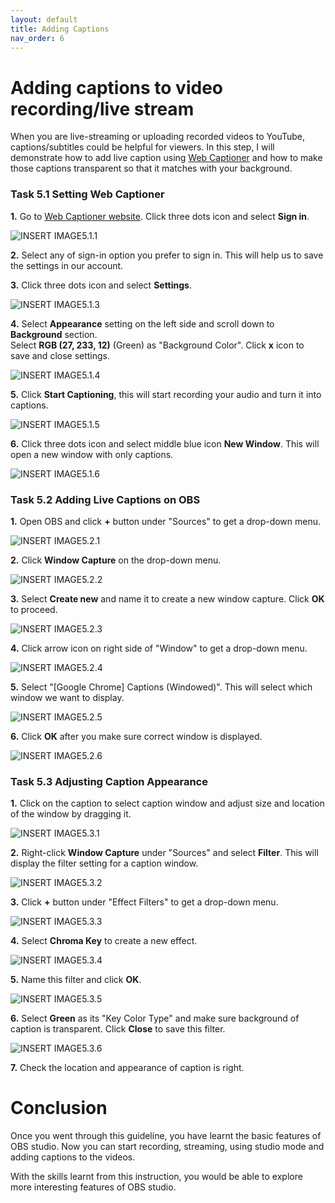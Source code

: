 ```yaml
---
layout: default
title: Adding Captions 
nav_order: 6
---
```


# Adding captions to video recording/live stream #

When you are live-streaming or uploading recorded videos to YouTube, captions/subtitles could be helpful for viewers. In this step, I will demonstrate how to add live caption using [Web Captioner](https://webcaptioner.com/captioner) and how to make those captions transparent so that it matches with your background. 

### Task 5.1 Setting Web Captioner ##

**1.** Go to [Web Captioner website](https://webcaptioner.com/captioner). Click three dots icon and select **Sign in**. 

![_INSERT IMAGE5.1.1_](https://github.com/kailinwei/using-OBS/blob/gh-pages/assets/images/task5.1.1.png?raw=true "OBS Studio Website") 

**2.** Select any of sign-in option you prefer to sign in. This will help us to save the settings in our account. 

**3.** Click three dots icon and select **Settings**. 

![_INSERT IMAGE5.1.3_](https://github.com/kailinwei/using-OBS/blob/gh-pages/assets/images/task5.1.3.png?raw=true "OBS Studio Website") 

**4.** Select **Appearance** setting on the left side and scroll down to **Background** section. 
\
Select **RGB (27, 233, 12)** (Green) as "Background Color". Click **x** icon to save and close settings.

![_INSERT IMAGE5.1.4_](https://github.com/kailinwei/using-OBS/blob/gh-pages/assets/images/task5.1.4.png?raw=true "OBS Studio Website") 

**5.** Click **Start Captioning**, this will start recording your audio and turn it into captions. 

![_INSERT IMAGE5.1.5_](https://github.com/kailinwei/using-OBS/blob/gh-pages/assets/images/task5.1.5.png?raw=true "OBS Studio Website") 

**6.** Click three dots icon and select middle blue icon **New Window**. This will open a new window with only captions. 

![_INSERT IMAGE5.1.6_](https://github.com/kailinwei/using-OBS/blob/gh-pages/assets/images/task5.1.6.png?raw=true "OBS Studio Website") 

### Task 5.2 Adding Live Captions on OBS ###

**1.** Open OBS and click **+** button under "Sources" to get a drop-down menu. 

![_INSERT IMAGE5.2.1_](https://github.com/kailinwei/using-OBS/blob/gh-pages/assets/images/task5.2.1.png?raw=true "OBS Studio Website") 

**2.** Click **Window Capture** on the drop-down menu. 

![_INSERT IMAGE5.2.2_](https://github.com/kailinwei/using-OBS/blob/gh-pages/assets/images/task5.2.2.png?raw=true "OBS Studio Website")

**3.** Select **Create new** and name it to create a new window capture. Click **OK** to proceed. 

![_INSERT IMAGE5.2.3_](https://github.com/kailinwei/using-OBS/blob/gh-pages/assets/images/task5.2.3.png?raw=true "OBS Studio Website")

**4.** Click arrow icon on right side of "Window" to get a drop-down menu.

![_INSERT IMAGE5.2.4_](https://github.com/kailinwei/using-OBS/blob/gh-pages/assets/images/task5.2.4.png?raw=true "OBS Studio Website")

**5.** Select "[Google Chrome] Captions (Windowed)". This will select which window we want to display. 

![_INSERT IMAGE5.2.5_](https://github.com/kailinwei/using-OBS/blob/gh-pages/assets/images/task5.2.5.png?raw=true "OBS Studio Website")

**6.** Click **OK** after you make sure correct window is displayed. 

![_INSERT IMAGE5.2.6_](https://github.com/kailinwei/using-OBS/blob/gh-pages/assets/images/task5.2.6.png?raw=true "OBS Studio Website")

### Task 5.3 Adjusting Caption Appearance ###

**1.** Click on the caption to select caption window and adjust size and location of the window by dragging it. 

![_INSERT IMAGE5.3.1_](https://github.com/kailinwei/using-OBS/blob/gh-pages/assets/images/task5.3.1.png?raw=true "OBS Studio Website")

**2.** Right-click **Window Capture** under "Sources" and select **Filter**. This will display the filter setting for a caption window. 

![_INSERT IMAGE5.3.2_](https://github.com/kailinwei/using-OBS/blob/gh-pages/assets/images/task5.3.2.png?raw=true "OBS Studio Website")

**3.** Click **+** button under "Effect Filters" to get a drop-down menu. 

![_INSERT IMAGE5.3.3_](https://github.com/kailinwei/using-OBS/blob/gh-pages/assets/images/task5.3.3.png?raw=true "OBS Studio Website")

**4.** Select **Chroma Key** to create a new effect. 

![_INSERT IMAGE5.3.4_](https://github.com/kailinwei/using-OBS/blob/gh-pages/assets/images/task5.3.4.png?raw=true "OBS Studio Website")

**5.** Name this filter and click **OK**. 

![_INSERT IMAGE5.3.5_](https://github.com/kailinwei/using-OBS/blob/gh-pages/assets/images/task5.3.5.png?raw=true "OBS Studio Website")

**6.** Select **Green** as its "Key Color Type" and make sure background of caption is transparent. Click **Close** to save this filter. 

![_INSERT IMAGE5.3.6_](https://github.com/kailinwei/using-OBS/blob/gh-pages/assets/images/task5.3.6.png?raw=true "OBS Studio Website")

**7.** Check the location and appearance of caption is right. 


# Conclusion #

Once you went through this guideline, you have learnt the basic features of OBS studio. Now you can start recording, streaming, using studio mode and adding captions to the videos.

With the skills learnt from this instruction, you would be able to
explore more interesting features of OBS studio.

